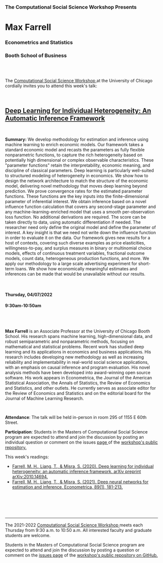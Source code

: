 

<br>

<h3 class=pfblock-header> The Computational Social Science Workshop Presents </h3>

<h1 class=pfblock-header3> Max Farrell</h1>
<h3 class=pfblock-header3> Econometrics and Statistics </h3>
<h3 class=pfblock-header3> Booth School of Business </h3>

<br><br>



<p class=pfblock-header3>The <a href="https://macss.uchicago.edu/content/computation-workshop"> Computational Social Science Workshop </a> at the University of Chicago cordially invites you to attend this week's talk:</p>



<br>

<div class=pfblock-header3>
<h2 class=pfblock-header>
  <a href=https://github.com/uchicago-computation-workshop/Spring2022/tree/master/04-07_Farrell> Deep Learning for Individual Heterogeneity: An Automatic Inference Framework </a>
</h2>

<br>
</div>



<p class=footertext2>

**Summary:** We develop methodology for estimation and inference using machine learning to enrich economic models. Our framework takes a standard economic model and recasts the parameters as fully flexible nonparametric functions, to capture the rich heterogeneity based on potentially high dimensional or complex observable characteristics. These "parameter functions" retain the interpretability, economic meaning, and discipline of classical parameters. Deep learning is particularly well-suited to structured modeling of heterogeneity in economics. We show how to design the network architecture to match the structure of the economic model, delivering novel methodology that moves deep learning beyond prediction. We prove convergence rates for the estimated parameter functions. These functions are the key inputs into the finite-dimensional parameter of inferential interest. We obtain inference based on a novel influence function calculation that covers any second-stage parameter and any machine-learning-enriched model that uses a smooth per-observation loss function. No additional derivations are required. The score can be taken directly to data, using automatic differentiation if needed. The researcher need only define the original model and define the parameter of interest. A key insight is that we need not write down the influence function in order to evaluate it on the data. Our framework gives new results for a host of contexts, covering such diverse examples as price elasticities, willingness-to-pay, and surplus measures in binary or multinomial choice models, effects of continuous treatment variables, fractional outcome models, count data, heterogeneous production functions, and more. We apply our methodology to a large scale advertising experiment for short-term loans. We show how economically meaningful estimates and inferences can be made that would be unavailable without our results.


</p>

<br>

<h4 class=pfblock-header3> Thursday, 04/07/2022 </h4>
<h4 class=pfblock-header3> 9:30am-10:50am </h4>

<br><br>

<p class=footertext2>

**Max Farrell** is an Associate Professor at the University of Chicago Booth School. His research spans machine learning, high-dimensional data, and robust semiparametric and nonparametric methods, focusing on mathematical and statistical problems. Recent work has studied deep learning and its applications in economics and business applications. His research includes developing new methodology as well as increasing reliability and implementability in real-world social science applications, with an emphasis on causal inference and program evaluation. His novel analysis methods have been developed into award-winning open source software. His work appears in Econometrica, the Journal of the American Statistical Association, the Annals of Statistics, the Review of Economics and Statistics, and other outlets. He currently serves as associate editor for the Review of Economics and Statistics and on the editorial board for the Journal of Machine Learning Research.

</p>

<br>

<p class=footertext2>

**Attendance**: The talk will be held in-person in room 295 of 1155 E 60th Street.
</p>

<p class=footertext2>

**Participation**: Students in the Masters of Computational Social Science program are expected to attend and join the discussion by posting an individual question or comment on the issues <a href= https://github.com/uchicago-computation-workshop/Spring2022/issues/2> page </a> of the <a href="https://github.com/uchicago-computation-workshop"> workshop's public repository.</a>

This week's readings:

- [Farrell, M. H., Liang, T., & Misra, S. (2020). Deep learning for individual heterogeneity: an automatic inference framework. arXiv preprint arXiv:2010.14694.](https://github.com/uchicago-computation-workshop/Spring2022/blob/master/04-07_Farrell/farrell1.pdf)
- [Farrell, M. H., Liang, T., & Misra, S. (2021). Deep neural networks for estimation and inference. Econometrica, 89(1), 181-213.](https://github.com/uchicago-computation-workshop/Spring2022/blob/master/04-07_Farrell/farrell2.pdf)


<br>

<br><br>

---

<p class=footertext> The 2021-2022 <a href="https://macss.uchicago.edu/content/computation-workshop"> Computational Social Science Workshop </a> meets each Thursday from 9:30 a.m. to 10:50 a.m. All interested faculty and graduate students are welcome.</p>



<p class=footertext>Students in the Masters of Computational Social Science program are expected to attend and join the discussion by posting a question or comment on the <a href=https://github.com/uchicago-computation-workshop/Spring2022/issues/2>issues page</a> of the <a href=https://github.com/uchicago-computation-workshop/Spring2022/tree/master/04-07_Farrell>workshop's public repository on GitHub.</a></p>
